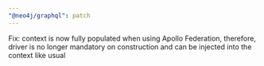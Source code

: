 ```yaml
---
"@neo4j/graphql": patch
---
```


Fix: context is now fully populated when using Apollo Federation, therefore, driver is no longer mandatory on construction and can be injected into the context like usual
